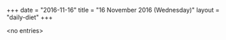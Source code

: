 +++
date = "2016-11-16"
title = "16 November 2016 (Wednesday)"
layout = "daily-diet"
+++

\<no entries\>